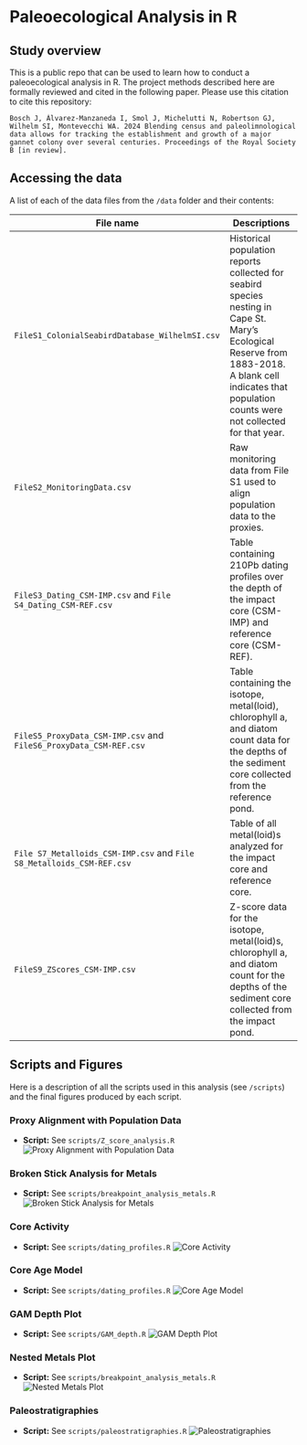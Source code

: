 # **Paleoecological Analysis in R**

## Study overview

This is a public repo that can be used to learn how to conduct a paleoecological analysis in R. The project methods described here are formally reviewed and cited in the following paper. Please use this citation to cite this repository:

    Bosch J, Álvarez-Manzaneda I, Smol J, Michelutti N, Robertson GJ, Wilhelm SI, Montevecchi WA. 2024 Blending census and paleolimnological data allows for tracking the establishment and growth of a major gannet colony over several centuries. Proceedings of the Royal Society B [in review].
    

## Accessing the data

A list of each of the data files from the `/data` folder and their contents:


| File name | Descriptions |
|----|---|
|`FileS1_ColonialSeabirdDatabase_WilhelmSI.csv`| Historical population reports collected for seabird species nesting in Cape St. Mary’s Ecological Reserve from 1883-2018. A blank cell indicates that population counts were not collected for that year. |
|`FileS2_MonitoringData.csv`|Raw monitoring data from File S1 used to align population data to the proxies.|
|`FileS3_Dating_CSM-IMP.csv` and `File S4_Dating_CSM-REF.csv`| Table containing 210Pb dating profiles over the depth of the impact core (CSM-IMP) and reference core (CSM-REF).|
|`FileS5_ProxyData_CSM-IMP.csv` and `FileS6_ProxyData_CSM-REF.csv`| Table containing the isotope, metal(loid), chlorophyll a, and diatom count data for the depths of the sediment core collected from the reference pond.|
|`File S7_Metalloids_CSM-IMP.csv` and `File S8_Metalloids_CSM-REF.csv`|Table of all metal(loid)s analyzed for the impact core and reference core.|
|`FileS9_ZScores_CSM-IMP.csv` | Z-score data for the isotope, metal(loid)s, chlorophyll a, and diatom count for the depths of the sediment core collected from the impact pond.|


## Scripts and Figures

Here is a description of all the scripts used in this analysis (see `/scripts`) and the final figures produced by each script.

### **Proxy Alignment with Population Data**
- **Script:** See `scripts/Z_score_analysis.R`
![Proxy Alignment with Population Data](figs/proxy_alignment_populations.png)

### **Broken Stick Analysis for Metals**
- **Script:** See `scripts/breakpoint_analysis_metals.R`
![Broken Stick Analysis for Metals](figs/broken_stick_metals.png)

### **Core Activity**
- **Script:** See `scripts/dating_profiles.R`
![Core Activity](figs/core_activity.png)

### **Core Age Model**
- **Script:** See `scripts/dating_profiles.R`
![Core Age Model](figs/core_age.png)

### **GAM Depth Plot**
- **Script:** See `scripts/GAM_depth.R`
![GAM Depth Plot](figs/GAM_depth.png)

### **Nested Metals Plot**
- **Script:** See `scripts/breakpoint_analysis_metals.R`
![Nested Metals Plot](figs/nested_metals.png)

### **Paleostratigraphies**
- **Script:** See `scripts/paleostratigraphies.R`
![Paleostratigraphies](figs/paleostratigraphies.png)

